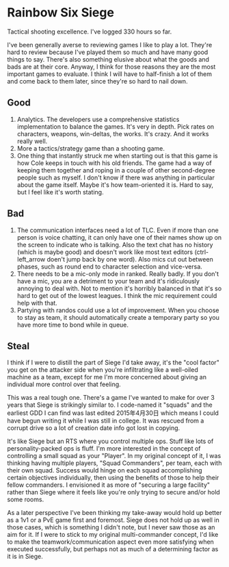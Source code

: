 # Rainbow Six Siege
Tactical shooting excellence. I've logged 330 hours so far.

I've been generally averse to reviewing games I like to play a lot. They're hard to review because I've played them so much and have many good things to say. There's also something elusive about what the goods and bads are at their core. Anyway, I think for those reasons they are the most important games to evaluate. I think I will have to half-finish a lot of them and come back to them later, since they're so hard to nail down.

## Good
1. Analytics. The developers use a comprehensive statistics implementation to balance the games. It's very in depth. Pick rates on characters, weapons, win-deltas, the works. It's crazy. And it works really well.
2. More a tactics/strategy game than a shooting game.
3. One thing that instantly struck me when starting out is that this game is how Cole keeps in touch with his old friends. The game had a way of keeping them together and roping in a couple of other second-degree people such as myself. I don't know if there was anything in particular about the game itself. Maybe it's how team-oriented it is. Hard to say, but I feel like it's worth stating.

## Bad
1. The communication interfaces need a lot of TLC. Even if more than one person is voice chatting, it can only have one of their names show up on the screen to indicate who is talking. Also the text chat has no history (which is maybe good) and doesn't work like most text editors (ctrl-left_arrow doen't jump back by one word). Also mics cut out between phases, such as round end to character selection and vice-versa.
2. There needs to be a mic-only mode in ranked. Really badly. If you don't have a mic, you are a detriment to your team and it's ridiculously annoying to deal with. Not to mention it's horribly balanced in that it's so hard to get out of the lowest leagues. I think the mic requirement could help with that.
3. Partying with randos could use a lot of improvement. When you choose to stay as team, it should automatically create a temporary party so you have more time to bond while in queue.

## Steal

I think if I were to distill the part of Siege I'd take away, it's the "cool factor" you get on the attacker side when you're infiltrating like a well-oiled machine as a team, except for me I'm more concerned about giving an individual more control over that feeling.

This was a real tough one. There's a game I've wanted to make for over 3 years that Siege is strikingly similar to. I code-named it "squads" and the earliest GDD I can find was last edited ‎‎2015‎年‎4‎月‎30‎日 which means I could have begun writing it while I was still in college. It was rescued from a corrupt drive so a lot of creation date info got lost in copying.

It's like Siege but an RTS where you control multiple ops. Stuff like lots of personality-packed ops is fluff. I'm more interested in the concept of controlling a small squad as your "Player". In my original concept of it, I was thinking having multiple players, "Squad Commanders", per team, each with their own squad. Success would hinge on each squad accomplishing certain objectives individually, then using the benefits of those to help their fellow commanders. I envisioned it as more of "securing a large facility" rather than Siege where it feels like you're only trying to secure and/or hold some rooms.

As a later perspective I've been thinking my take-away would hold up better as a 1v1 or a PvE game first and foremost. Siege does not hold up as well in those cases, which is something I didn't note, but I never saw those as an aim for it. If I were to stick to my original multi-commander concept, I'd like to make the teamwork/communication aspect even more satisfying when executed successfully, but perhaps not as much of a determining factor as it is in Siege.

